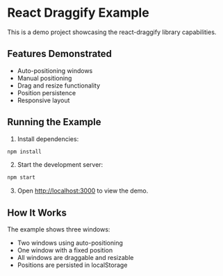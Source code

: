# React Draggify Example

This is a demo project showcasing the react-draggify library capabilities.

## Features Demonstrated

- Auto-positioning windows
- Manual positioning
- Drag and resize functionality
- Position persistence
- Responsive layout

## Running the Example

1. Install dependencies:
```bash
npm install
```

2. Start the development server:
```bash
npm start
```

3. Open [http://localhost:3000](http://localhost:3000) to view the demo.

## How It Works

The example shows three windows:
- Two windows using auto-positioning
- One window with a fixed position
- All windows are draggable and resizable
- Positions are persisted in localStorage
